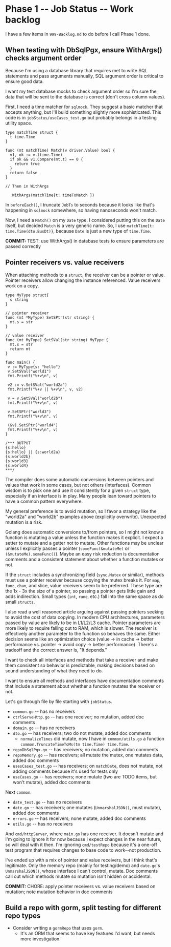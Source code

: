 # Phase 1 -- Job Status -- Work backlog

I have a few items in `999-Backlog.md` to do before I call Phase 1 done.

## When testing with DbSqlPgx, ensure WithArgs() checks argument order

Because I'm using a database library that requires met to write SQL statements and pass arguments manually, SQL argument order is critical to ensure good data.

I want my test database mocks to check argument order so I'm sure the data that will be sent to the database is correct (don't cross column values).

First, I need a time matcher for `sqlmock`. They suggest a basic matcher that accepts anything, but I'll build something slightly more sophisticated. This code is in `jobStatus/useCases_test.go` but probably belongs in a testing utility space.

```golang
type matchTime struct {
  t time.Time
}

func (mt matchTime) Match(v driver.Value) bool {
  v1, ok := v.(time.Time)
  if ok && v1.Compare(mt.t) == 0 {
    return true
  }
  return false
}

// Then in WithArgs

  .WithArgs(matchTime{t: timeToMatch })
```

In `beforeEach()`, I truncate `JobTs` to seconds because it looks like that's happening in `sqlmock` somewhere, so having nanoseconds won't match.

Now, I need a `Match()` on my `Date` type. I considered putting this on the `Date` itself, but decided `Match` is a very generic name. So, I use `matchTime{t: time.Time(dto.BusDt)}`, because `Date` is just a new type of `time.Time`.

**COMMIT:** TEST: use WithArgs() in database tests to ensure parameters are passed correctly

## Pointer receivers vs. value receivers

When attaching methods to a `struct`, the receiver can be a pointer or value. Pointer receivers allow changing the instance referenced. Value receivers work on a copy.

```golang
type MyType struct{
  s string
}

// pointer receiver
func (mt *MyType) SetSPtr(str string) {
  mt.s = str
}

// value receiver
func (mt MyType) SetSVal(str string) MyType {
  mt.s = str
  return mt
}

func main() {
 v := MyType{s: "hello"}
 v.SetSVal("world1")
 fmt.Printf("%+v\n", v)

 v2 := v.SetSVal("world2a")
 fmt.Printf("%+v || %+v\n", v, v2)

 v = v.SetSVal("world2b")
 fmt.Printf("%+v\n", v)

 v.SetSPtr("world3")
 fmt.Printf("%+v\n", v)

 (&v).SetSPtr("world4")
 fmt.Printf("%+v\n", v)
}

/*** OUTPUT
{s:hello}
{s:hello} || {s:world2a}
{s:world2b}
{s:world3}
{s:world4}
***/
```

The compiler does some automatic conversions between pointers and values that work in some cases, but not others (interfaces). Common wisdom is to pick one and use it consistently for a given `struct` type, especially if an interface is in play. Many people lean toward pointers to have a common pattern everywhere.

My general preference is to avoid mutation, so I favor a strategy like the "world2a" and "world2b" examples above (explicitly overwrite). Unexpected mutation is a risk.

Golang does automatic conversions to/from pointers, so I might not know a function is mutating a value unless the function makes it explicit. I expect a setter to mutate and a getter not to mutate. Other functions may be unclear unless I explicitly passes a pointer (`someFunc(&mutateMe)` or `(&mutateMe).someFunc()`). Maybe an easy risk reduction is documentation comments and a consistent statement about whether a function mutates or not.

If the `struct` includes a synchronizing field (`sync.Mutex` or similar), methods must use a pointer receiver because copying the mutex breaks it. For `map`, `func`, `chan`, and slice, value receivers seem to be preferred. These type are the 1x - 3x the size of a pointer, so passing a pointer gets little gain and adds indirection. Small types (`int`, `rune`, etc.) fall into the same space as do small `structs`.

I also read a well reasoned article arguing against passing pointers seeking to avoid the cost of data copying. In modern CPU architectures, parameters passed by value are likely to be in L1/L2/L3 cache. Pointer parameters are more likely to require falling out to RAM, which is slower. The receiver is effectively another parameter to the function so behaves the same. Either decision seems like an optimization choice (value -> in cache -> better performance vs. pointer -> avoid copy -> better performance). There's a tradeoff and the correct answer is, "It depends."

I want to check all interfaces and methods that take a receiver and make them consistent so behavior is predictable, making decisions based on sound understanding of what they need to do.

I want to ensure all methods and interfaces have documentation comments that include a statement about whether a function mutates the receiver or not.

Let's go through file by file starting with `jobStatus`.

* `common.go` -- has no receivers
* `ctrlServeHttp.go` -- has one receiver; no mutation, added doc comments
* `domain.go` -- has no receivers
* `dto.go` -- has receivers; two do not mutate, added doc comments
  * `normalizeTimes` did mutate, now I have in `common/utils.go` a function `common.TruncateTimeToMs(tm time.Time) time.Time`.
* `repoDbSqlPgx.go` -- has receivers; no mutation, added doc comments
* `repoMemory.go` -- has receivers; all mutate the mutex, one mutates data, added doc comments
* `usesCases_test.go` -- has receivers; on `matchDate`, does not mutate, not adding comments because it's used for tests only
* `useCases.go` -- has receivers; none mutate (two are TODO items, but won't mutate), added doc comments

Next `common`.

* `date_test.go` -- has no receivers
* `date.go` -- has receivers; one mutates (`UnmarshalJSON()`, must mutate), added doc comments
* `errors.go` -- has receivers; none mutate, added doc comments
* `utils.go` -- has no receivers

And `cmd/httpServer`, where `main.go` has one receiver. It doesn't mutate and I'm going to ignore it for now because I expect changes in the near future, so will deal with it then. I'm ignoring `cmd/testRepo` because it's a one-off test program that requires changes to base code to work--not production.

I've ended up with a mix of pointer and value receivers, but I think that's legitimate. Only the memory repo (mainly for testing/demo) and `date.go`'s `UnmarshalJSON()`, whose interface I can't control, mutate. Doc comments call out which methods mutate so mutation isn't hidden or accidental.

**COMMIT:** CHORE: apply pointer receivers vs. value receivers based on mutation; note mutation behavior in doc comments

## Build a repo with gorm, split testing for different repo types

* Consider writing a `gormRepo` that uses `gorm`.
  * It's an ORM that seems to have key features I'd want, but needs more investigation.
